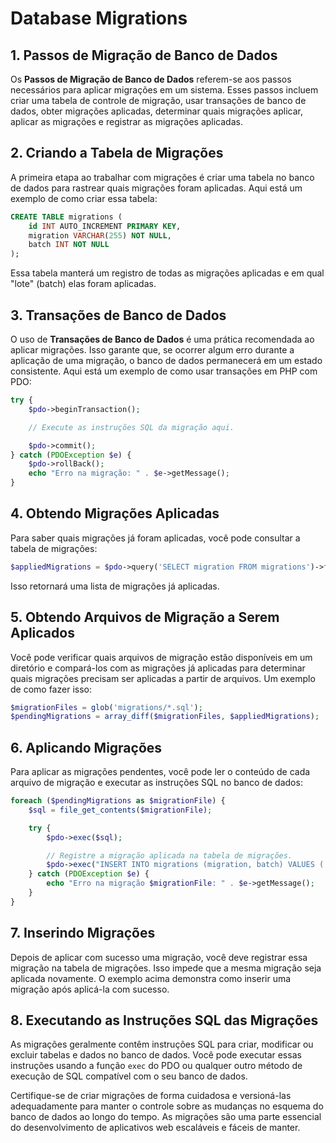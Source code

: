# Database Migrations

## 1. Passos de Migração de Banco de Dados

Os **Passos de Migração de Banco de Dados** referem-se aos passos necessários para aplicar migrações em um sistema. Esses passos incluem criar uma tabela de controle de migração, usar transações de banco de dados, obter migrações aplicadas, determinar quais migrações aplicar, aplicar as migrações e registrar as migrações aplicadas.

## 2. Criando a Tabela de Migrações

A primeira etapa ao trabalhar com migrações é criar uma tabela no banco de dados para rastrear quais migrações foram aplicadas. Aqui está um exemplo de como criar essa tabela:

```sql
CREATE TABLE migrations (
    id INT AUTO_INCREMENT PRIMARY KEY,
    migration VARCHAR(255) NOT NULL,
    batch INT NOT NULL
);
```

Essa tabela manterá um registro de todas as migrações aplicadas e em qual "lote" (batch) elas foram aplicadas.

## 3. Transações de Banco de Dados

O uso de **Transações de Banco de Dados** é uma prática recomendada ao aplicar migrações. Isso garante que, se ocorrer algum erro durante a aplicação de uma migração, o banco de dados permanecerá em um estado consistente. Aqui está um exemplo de como usar transações em PHP com PDO:

```php
try {
    $pdo->beginTransaction();

    // Execute as instruções SQL da migração aqui.

    $pdo->commit();
} catch (PDOException $e) {
    $pdo->rollBack();
    echo "Erro na migração: " . $e->getMessage();
}
```

## 4. Obtendo Migrações Aplicadas

Para saber quais migrações já foram aplicadas, você pode consultar a tabela de migrações:

```php
$appliedMigrations = $pdo->query('SELECT migration FROM migrations')->fetchAll(PDO::FETCH_COLUMN);
```

Isso retornará uma lista de migrações já aplicadas.

## 5. Obtendo Arquivos de Migração a Serem Aplicados

Você pode verificar quais arquivos de migração estão disponíveis em um diretório e compará-los com as migrações já aplicadas para determinar quais migrações precisam ser aplicadas a partir de arquivos. Um exemplo de como fazer isso:

```php
$migrationFiles = glob('migrations/*.sql');
$pendingMigrations = array_diff($migrationFiles, $appliedMigrations);
```

## 6. Aplicando Migrações

Para aplicar as migrações pendentes, você pode ler o conteúdo de cada arquivo de migração e executar as instruções SQL no banco de dados:

```php
foreach ($pendingMigrations as $migrationFile) {
    $sql = file_get_contents($migrationFile);

    try {
        $pdo->exec($sql);

        // Registre a migração aplicada na tabela de migrações.
        $pdo->exec("INSERT INTO migrations (migration, batch) VALUES ('$migrationFile', 1)");
    } catch (PDOException $e) {
        echo "Erro na migração $migrationFile: " . $e->getMessage();
    }
}
```

## 7. Inserindo Migrações

Depois de aplicar com sucesso uma migração, você deve registrar essa migração na tabela de migrações. Isso impede que a mesma migração seja aplicada novamente. O exemplo acima demonstra como inserir uma migração após aplicá-la com sucesso.

## 8. Executando as Instruções SQL das Migrações

As migrações geralmente contêm instruções SQL para criar, modificar ou excluir tabelas e dados no banco de dados. Você pode executar essas instruções usando a função `exec` do PDO ou qualquer outro método de execução de SQL compatível com o seu banco de dados.

Certifique-se de criar migrações de forma cuidadosa e versioná-las adequadamente para manter o controle sobre as mudanças no esquema do banco de dados ao longo do tempo. As migrações são uma parte essencial do desenvolvimento de aplicativos web escaláveis e fáceis de manter.